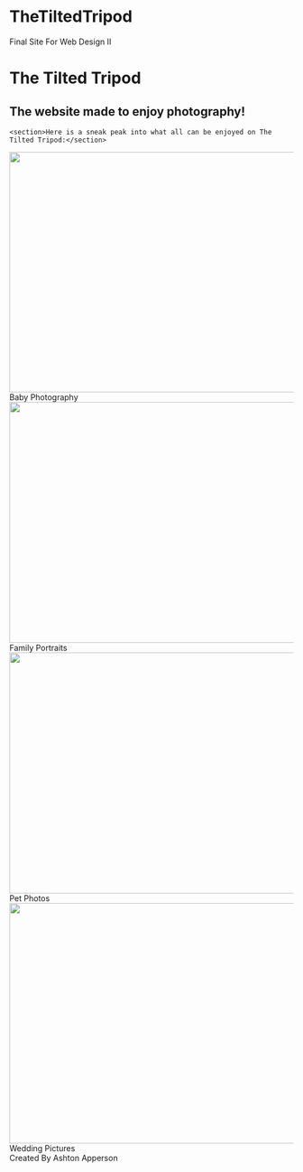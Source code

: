 # TheTiltedTripod
Final Site For Web Design II
<!doctype html>
<html>
<head>
<meta charset="UTF-8">
<title>Final Site</title>
<link href="finalsite.css" rel="stylesheet" type="text/css">
</head>

<body>
<h1>The Tilted Tripod</h1>
	<h2>The website made to enjoy photography!</h2>
	
	<section>Here is a sneak peak into what all can be enjoyed on The Tilted Tripod:</section>
<section>
  <div class="img1."><img src="baby basket.jpg" alt="" width="640" height="426" class="img1."/> Baby Photography</div>
  <div><img src="family.jpg" alt="" width="640" height="427" class="img2."/>Family Portraits</div>
  <div><img src="girl and dog.jpg" alt="" width="640" height="427" class="img3."/>Pet Photos</div>
  <div><img src="wedding.jpg" alt="" width="640" height="426" class="img4."/>Wedding Pictures</div>
</section>
<footer>Created By Ashton Apperson</footer>
</body>
</html>
